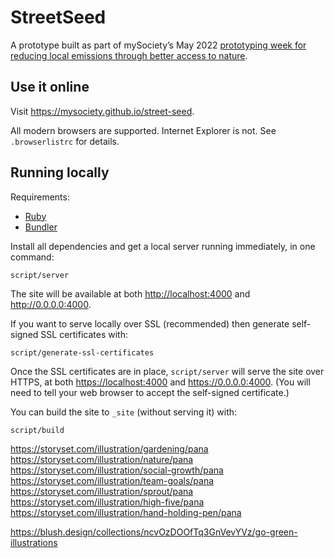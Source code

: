 # StreetSeed

A prototype built as part of mySociety’s May 2022 [prototyping week for reducing local emissions through better access to nature](https://www.mysociety.org/2022/04/28/were-prototyping-fancy-joining-us/).

## Use it online

Visit <https://mysociety.github.io/street-seed>.

All modern browsers are supported. Internet Explorer is not. See `.browserlistrc` for details.

## Running locally

Requirements:

- [Ruby](https://www.ruby-lang.org/en/documentation/installation/)
- [Bundler](https://bundler.io/#getting-started)

Install all dependencies and get a local server running immediately, in one command:

    script/server

The site will be available at both <http://localhost:4000> and <http://0.0.0.0:4000>.

If you want to serve locally over SSL (recommended) then generate self-signed SSL certificates with:

    script/generate-ssl-certificates

Once the SSL certificates are in place, `script/server` will serve the site over HTTPS, at both <https://localhost:4000> and <https://0.0.0.0:4000>. (You will need to tell your web browser to accept the self-signed certificate.)

You can build the site to `_site` (without serving it) with:

    script/build





https://storyset.com/illustration/gardening/pana
https://storyset.com/illustration/nature/pana
https://storyset.com/illustration/social-growth/pana
https://storyset.com/illustration/team-goals/pana
https://storyset.com/illustration/sprout/pana
https://storyset.com/illustration/high-five/pana
https://storyset.com/illustration/hand-holding-pen/pana


https://blush.design/collections/ncvOzDOOfTq3GnVevYVz/go-green-illustrations

